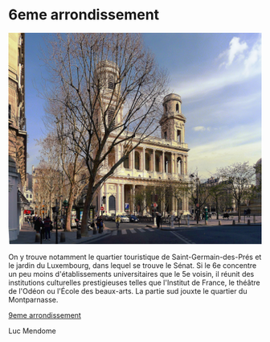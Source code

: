 # 6eme arrondissement

![Image 6eme arrondissement](/jeu-heros-paris/img6eme.jpg "Image 6eme arrondissement")


On y trouve notamment le quartier touristique de Saint-Germain-des-Prés et le jardin du Luxembourg, dans lequel se trouve le Sénat. Si le 6e concentre un peu moins d'établissements universitaires que le 5e voisin, il réunit des institutions culturelles prestigieuses telles que l'Institut de France, le théâtre de l'Odéon ou l'École des beaux-arts. La partie sud jouxte le quartier du Montparnasse.


[9eme arrondissement](9.md)

Luc Mendome
